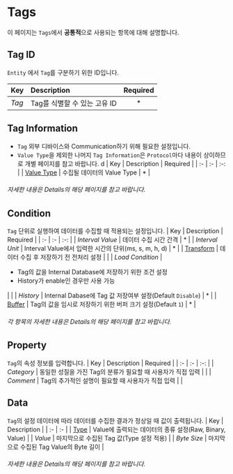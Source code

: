 # Tags
이 페이지는 `Tags`에서 <strong>공통적</strong>으로 사용되는 항목에 대해 설명합니다.

## Tag ID
`Entity` 에서 `Tag`를 구분하기 위한 ID입니다. 

| Key | Description | Required |
| :- | :- | :-: |
| _Tag_ | Tag를 식별할 수 있는 고유 ID | * |

## Tag Information
- `Tag` 외부 디바이스와 Communication하기 위해 필요한 설정입니다.
- `Value Type`을 제외한 나머지 `Tag Information`은 `Protocol`마다 내용이 상이하므로 개별 페이지를 참고 바랍니다.
d
| Key | Description | Required |
| :- | :- | :-: |
| [Value Type](../details/valueType.md) | 수집될 데이터의 Value Type | * |

###### 자세한 내용은 Details의 해당 페이지를 참고 바랍니다.

## Condition
`Tag` 단위로 실행하여 데이터를 수집할 때 적용되는 설정입니다.
| Key | Description | Required |
| :- | :- | :-: |
| _Interval Value_ | 데이터 수집 시간 간격 | * |
| _Interval Unit_ | Interval Value에서 입력한 시간의 단위(ms, s, m, h, d) | * |
|  [Transform](../details/transform.md) | 데이터 수집 후 저장하기 전 전처리 설정 |  |
| _Load Condition_ | <ul><li>Tag의 값을 Internal Database에 저장하기 위한 조건 설정</li><li>History가 enable인 경우만 사용 가능</li></ul> |  |
| _History_ | Internal Dabase에 Tag 값 저장여부 설정(Default `Disable`) | * |
| [Buffer](../details/buffer.md) | Tag의 값을 임시로 저장하기 위한 버퍼 크기 설정(Default `1`) | * |

###### 각 항목의 자세한 내용은 Details의 해당 페이지를 참고 바랍니다.

## Property
`Tag`의 속성 정보를 입력합니다.
| Key | Description | Required |
| :- | :- | :-: |
| _Category_ | 동일한 성질을 가진 Tag의 분류가 필요할 때 사용자가 직접 입력 |  |
| _Comment_ | Tag의 추가적인 설명이 필요할 때 사용자가 직접 입력 |  |

## Data
`Tag`의 설정 데이터에 따라 데이터를 수집한 결과가 정상일 때 값이 출력됩니다.
| Key | Description |
| :- | :- |
| [Type](../details/dataType.md) | Value에 출력되는 데이터의 종류 설정(Raw, Binary, Value) |
| _Value_ | 마지막으로 수집된 Tag 값(Type 설정 적용) |
| _Byte Size_ | 마지막으로 수집된 Tag Value의 Byte 길이 |

###### 자세한 내용은 Details의 해당 페이지를 참고 바랍니다.